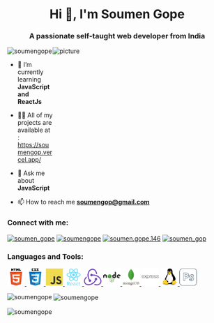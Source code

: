 <h1 align="center">Hi 👋, I'm Soumen Gope</h1>
<h3 align="center">A passionate self-taught web developer from India</h3>
<img align="right" src="https://media1.giphy.com/media/qgQUggAC3Pfv687qPC/giphy.gif?cid=ecf05e47wkhjwxu74s0bq2y30mhcabsx65015xea1eizoiqi&rid=giphy.gif&ct=g" width="400px" height="300px" alt="picture"></p=img>

<p align="left"> <img src="https://komarev.com/ghpvc/?username=soumengope&label=Profile%20views&color=0e75b6&style=flat" alt="soumengope" /> </p>

- 🌱 I’m currently learning **JavaScript and ReactJs**

- 👨‍💻 All of my projects are available at  : https://soumengop.vercel.app/

- 💬 Ask me about **JavaScript**

- 📫 How to reach me **soumengop@gmail.com**

<h3 align="left">Connect with me:</h3>
<p align="left">
<a href="https://twitter.com/soumen_gope" target="blank"><img align="center" src="https://raw.githubusercontent.com/rahuldkjain/github-profile-readme-generator/master/src/images/icons/Social/twitter.svg" alt="soumen_gope" height="30" width="40" /></a>
<a href="https://linkedin.com/in/soumengope" target="blank"><img align="center" src="https://raw.githubusercontent.com/rahuldkjain/github-profile-readme-generator/master/src/images/icons/Social/linked-in-alt.svg" alt="soumengope" height="30" width="40" /></a>
<a href="https://fb.com/soumen.gope.146" target="blank"><img align="center" src="https://raw.githubusercontent.com/rahuldkjain/github-profile-readme-generator/master/src/images/icons/Social/facebook.svg" alt="soumen.gope.146" height="30" width="40" /></a>
<a href="https://instagram.com/soumen_gop" target="blank"><img align="center" src="https://raw.githubusercontent.com/rahuldkjain/github-profile-readme-generator/master/src/images/icons/Social/instagram.svg" alt="soumen_gop" height="30" width="40" /></a>
</p>

<h3 align="left">Languages and Tools:</h3>
<p align="left">
  <a href="#" target="_blank" rel="noreferrer">
    <img src="https://raw.githubusercontent.com/devicons/devicon/master/icons/html5/html5-original-wordmark.svg" alt="html5" width="40" height="40"/>
  </a>
  <a href="#" target="_blank" rel="noreferrer">
    <img src="https://raw.githubusercontent.com/devicons/devicon/master/icons/css3/css3-original-wordmark.svg" alt="css3" width="40" height="40"/>
  </a>
  <a href="#" target="_blank" rel="noreferrer">
    <img src="https://raw.githubusercontent.com/devicons/devicon/master/icons/javascript/javascript-original.svg" alt="javascript" width="40" height="40"/>
  </a>
  <a href="#" target="_blank" rel="noreferrer">
    <img src="https://raw.githubusercontent.com/devicons/devicon/master/icons/react/react-original-wordmark.svg" alt="react" width="40" height="40"/>
  </a>
  <a href="#" target="_blank" rel="noreferrer">
    <img src="https://raw.githubusercontent.com/devicons/devicon/master/icons/redux/redux-original.svg" alt="redux" width="40" height="40"/>
  </a>
  <a href="#" target="_blank" rel="noreferrer">
    <img src="https://raw.githubusercontent.com/devicons/devicon/master/icons/nodejs/nodejs-original-wordmark.svg" alt="nodejs" width="40" height="40"/>
  </a>
  <a href="#" target="_blank" rel="noreferrer">
    <img src="https://raw.githubusercontent.com/devicons/devicon/master/icons/mongodb/mongodb-original-wordmark.svg" alt="mongodb" width="40" height="40"/>
  </a>
  <a href="#" target="_blank" rel="noreferrer">
    <img src="https://raw.githubusercontent.com/devicons/devicon/master/icons/express/express-original-wordmark.svg" alt="express" width="40" height="40"/>
  </a>
  <a href="#" target="_blank" rel="noreferrer">
    <img src="https://raw.githubusercontent.com/devicons/devicon/master/icons/linux/linux-original.svg" alt="kali-linux" width="40" height="40"/>
  </a>
  <a href="#" target="_blank" rel="noreferrer">
    <img src="https://raw.githubusercontent.com/devicons/devicon/master/icons/photoshop/photoshop-line.svg" alt="photoshop" width="40" height="40"/>
  </a>
</p>



<p><img align="left" src="https://github-readme-stats.vercel.app/api/top-langs?username=soumengope&show_icons=true&locale=en&layout=compact" alt="soumengope" /></p>

<p>&nbsp;<img align="center" src="https://github-readme-stats.vercel.app/api?username=soumengope&show_icons=true&locale=en" alt="soumengope" /></p>

<p><img align="center" src="https://github-readme-streak-stats.herokuapp.com/?user=soumengope&" alt="soumengope" /></p>
